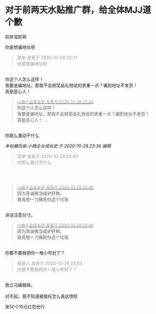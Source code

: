 # 对于前两天水贴推广群，给全体MJJ道个歉


前排混脸熟<img src="static/image/smiley/default/lol.gif" smilieid="12" border="0" alt="" />

你是想骗地址吧

<div class="quote"><blockquote><font color="#999999">菜单 发表于 2020-10-28 22:31</font><br />
<font color="#999999">你是想骗地址吧</font></blockquote></div><br />
你这个人怎么这样！<br />
我要是骗地址，那我不会把奖品礼物说的贵重一点？骗到地址不发货！<br />
真是恶心人！

<div class="quote"><blockquote><font size="2"><a href="https://www.hostloc.com/forum.php?mod=redirect&amp;goto=findpost&amp;pid=9366691&amp;ptid=759580" target="_blank"><font color="#999999">小微企业成长史 发表于 2020-10-28 22:44</font></a></font><br />
你这个人怎么这样！<br />
我要是骗地址，那我不会把奖品礼物说的贵重一点？骗到地址不发货！<br />
真是恶心人！ ...</blockquote></div><br />
你那么激动干什么

<i class="pstatus"> 本帖最后由 小微企业成长史 于 2020-10-28 23:36 编辑 </i><br />
<div class="quote"><blockquote><font color="#999999">菜单 发表于 2020-10-28 22:45</font><br />
<font color="#999999">你那么激动干什么</font></blockquote></div><br />
<br />


<div class="quote"><blockquote><font size="2"><a href="https://www.hostloc.com/forum.php?mod=redirect&amp;goto=findpost&amp;pid=9366701&amp;ptid=759580" target="_blank"><font color="#999999">小微企业成长史 发表于 2020-10-28 22:48</font></a></font><br />
因为真诚被当成驴肝肺。<br />
我真想一刀捅死你这个垃圾</blockquote></div><br />
讲话注意分寸。

<div class="quote"><blockquote><font size="2"><a href="https://www.hostloc.com/forum.php?mod=redirect&amp;goto=findpost&amp;pid=9366701&amp;ptid=759580" target="_blank"><font color="#999999">小微企业成长史 发表于 2020-10-28 22:48</font></a></font><br />
因为真诚被当成驴肝肺。<br />
我真想一刀捅死你这个垃圾</blockquote></div><br />
你要不要我把你一堆小号封了？

<div class="quote"><blockquote><font color="#999999">我是人 发表于 2020-10-28 23:04</font><br />
<font color="#999999">你要不要我把你一堆小号封了？</font></blockquote></div><br />
我立马编辑掉。<br />
<br />
对不起，我不知道被冤枉怎么表达愤怒

发50个10元红包也行
